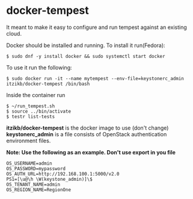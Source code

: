 # docker-tempest
It meant to make it easy to configure and run tempest against an existing cloud.

Docker should be installed and running.
To install it run(Fedora):
```
$ sudo dnf -y install docker && sudo systemctl start docker
```

To use it run the following:
```
$ sudo docker run -it --name mytempest --env-file=keystonerc_admin itzikb/docker-tempest /bin/bash
```
Inside the container run
```
$ ~/run_tempest.sh
$ source ../bin/activate
$ testr list-tests
```
**itzikb/docker-tempest** is the docker image to use (don't change)  
**keystonerc_admin** is a file consists of OpenStack authentication environment files.

**Note: Use the following as an example. Don't use export in you file**
```
OS_USERNAME=admin
OS_PASSWORD=mypassword
OS_AUTH_URL=http://192.168.100.1:5000/v2.0
PS1=[\u@\h \W(keystone_admin)]\$
OS_TENANT_NAME=admin
OS_REGION_NAME=RegionOne
```
